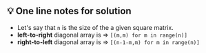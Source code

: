## 💡 One line notes for solution
- Let's say that `n` is the size of the a given square matrix.
- **left-to-right** diagonal array is => `[(m,m) for m in range(n)]`
- **right-to-left** diagonal array is => `[(n-1-m,m) for m in range(n)]`